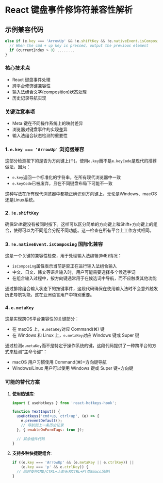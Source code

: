 # React 键盘事件修饰符兼容性解析

## 示例兼容代码
```javascript
else if (e.key === 'ArrowUp' && !e.shiftKey && !e.nativeEvent.isComposing && e.metaKey) {
  // When the cmd + up key is pressed, output the previous element
  if (currentIndex > 0) ........
}
```
### 核心技术点
- React 键盘事件处理
- 跨平台修饰键兼容性
- 输入法组合文字(composition)状态处理
- 历史记录导航实现

### 关键注意事项
- Meta 键在不同操作系统上的映射差异
- 浏览器对键盘事件的实现差异
- 输入法组合状态检测的重要性


### 1. `e.key === 'ArrowUp'` 浏览器兼容

这部分检测按下的是否为方向键上(↑)。使用`e.key`而不是`e.keyCode`是现代的推荐做法，因为：

- `e.key`返回一个标准化的字符串，在所有现代浏览器中一致
- `e.keyCode`已被废弃，且在不同键盘布局下可能不一致

这种写法在所有现代浏览器中都能正确识别方向键上，无论是Windows、macOS还是Linux系统。

### 2. `!e.shiftKey`

确保Shift键没有被同时按下。这样可以区分简单的方向键上和Shift+方向键上的组合，使得可以为不同组合分配不同功能。这一检查在所有平台上工作方式相同。

### 3. `!e.nativeEvent.isComposing` 国际化兼容

这是一个关键的兼容性检查，用于处理输入法编辑(IME)情况：

- `isComposing`属性表示当前是否正在进行输入法组合输入
- 中文、日文、韩文等语言输入时，用户可能需要选择多个候选字词
- 在组合输入过程中，按方向键通常用于在候选词中导航，而不应触发其他功能

通过排除组合输入状态下的按键事件，这段代码确保在使用输入法时不会意外触发历史导航功能，这在亚洲语言用户中特别重要。

### 4. `e.metaKey`

这是实现跨OS平台兼容性的关键部分：

- 在 macOS 上，`e.metaKey`对应 Command(⌘) 键
- 在 Windows 和 Linux 上，`e.metaKey`对应 Windows 键或 Super 键

通过检测`e.metaKey`而不是特定于操作系统的键，这段代码提供了一种跨平台的方式来检测"主命令键"：

- macOS 用户习惯使用 Command(⌘)+方向键导航
- Windows/Linux 用户可以使用 Windows 键或 Super 键+方向键

### 可能的替代方案

1. **使用热键库**:
   ```javascript
   import { useHotkeys } from 'react-hotkeys-hook';
   
   function TextInput() {
     useHotkeys('cmd+up, ctrl+up', (e) => {
       e.preventDefault();
       // 导航到上一条历史记录
     }, { enableOnFormTags: true });
     
     // 其余组件代码
   }
   ```

2. **支持多种快捷键组合**:
   ```javascript
   if ((e.key === 'ArrowUp' && (e.metaKey || e.ctrlKey)) || 
       (e.key === 'p' && e.ctrlKey)) {
     // 同时支持CMD/CTRL+上箭头和CTRL+P(类Emacs风格)
   }
   ```